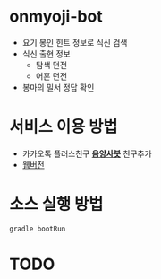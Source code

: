 # onmyoji-bot

- 요기 봉인 힌트 정보로 식신 검색
- 식신 출현 정보
    - 탐색 던전
    - 어혼 던전
- 봉마의 밀서 정답 확인

# 서비스 이용 방법

- 카카오톡 플러스친구 **[음양사봇](https://pf.kakao.com/_IcxlJxl)** 친구추가
- [웹버전](https://pf.kakao.com/_IcxlJxl)

# 소스 실행 방법
```
gradle bootRun
```


# TODO
